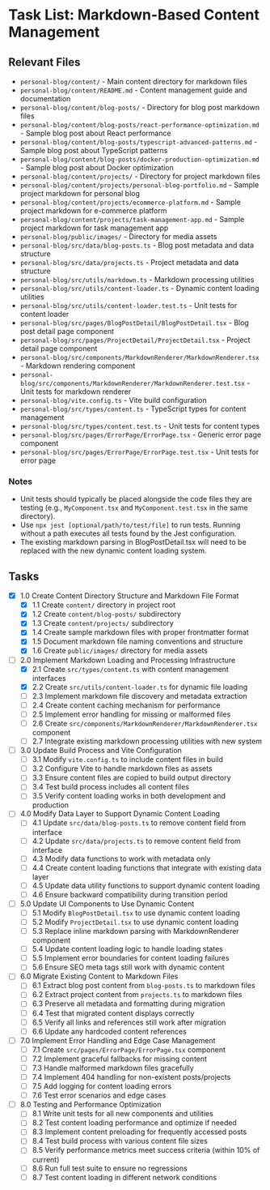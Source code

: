 # Task List: Markdown-Based Content Management

## Relevant Files

- `personal-blog/content/` - Main content directory for markdown files
- `personal-blog/content/README.md` - Content management guide and documentation
- `personal-blog/content/blog-posts/` - Directory for blog post markdown files
- `personal-blog/content/blog-posts/react-performance-optimization.md` - Sample blog post about React performance
- `personal-blog/content/blog-posts/typescript-advanced-patterns.md` - Sample blog post about TypeScript patterns
- `personal-blog/content/blog-posts/docker-production-optimization.md` - Sample blog post about Docker optimization
- `personal-blog/content/projects/` - Directory for project markdown files
- `personal-blog/content/projects/personal-blog-portfolio.md` - Sample project markdown for personal blog
- `personal-blog/content/projects/ecommerce-platform.md` - Sample project markdown for e-commerce platform
- `personal-blog/content/projects/task-management-app.md` - Sample project markdown for task management app
- `personal-blog/public/images/` - Directory for media assets
- `personal-blog/src/data/blog-posts.ts` - Blog post metadata and data structure
- `personal-blog/src/data/projects.ts` - Project metadata and data structure
- `personal-blog/src/utils/markdown.ts` - Markdown processing utilities
- `personal-blog/src/utils/content-loader.ts` - Dynamic content loading utilities
- `personal-blog/src/utils/content-loader.test.ts` - Unit tests for content loader
- `personal-blog/src/pages/BlogPostDetail/BlogPostDetail.tsx` - Blog post detail page component
- `personal-blog/src/pages/ProjectDetail/ProjectDetail.tsx` - Project detail page component
- `personal-blog/src/components/MarkdownRenderer/MarkdownRenderer.tsx` - Markdown rendering component
- `personal-blog/src/components/MarkdownRenderer/MarkdownRenderer.test.tsx` - Unit tests for markdown renderer
- `personal-blog/vite.config.ts` - Vite build configuration
- `personal-blog/src/types/content.ts` - TypeScript types for content management
- `personal-blog/src/types/content.test.ts` - Unit tests for content types
- `personal-blog/src/pages/ErrorPage/ErrorPage.tsx` - Generic error page component
- `personal-blog/src/pages/ErrorPage/ErrorPage.test.tsx` - Unit tests for error page

### Notes

- Unit tests should typically be placed alongside the code files they are testing (e.g., `MyComponent.tsx` and `MyComponent.test.tsx` in the same directory).
- Use `npx jest [optional/path/to/test/file]` to run tests. Running without a path executes all tests found by the Jest configuration.
- The existing markdown parsing in BlogPostDetail.tsx will need to be replaced with the new dynamic content loading system.

## Tasks

- [x] 1.0 Create Content Directory Structure and Markdown File Format
  - [x] 1.1 Create `content/` directory in project root
  - [x] 1.2 Create `content/blog-posts/` subdirectory
  - [x] 1.3 Create `content/projects/` subdirectory
  - [x] 1.4 Create sample markdown files with proper frontmatter format
  - [x] 1.5 Document markdown file naming conventions and structure
  - [x] 1.6 Create `public/images/` directory for media assets

- [ ] 2.0 Implement Markdown Loading and Processing Infrastructure
  - [x] 2.1 Create `src/types/content.ts` with content management interfaces
  - [x] 2.2 Create `src/utils/content-loader.ts` for dynamic file loading
  - [ ] 2.3 Implement markdown file discovery and metadata extraction
  - [ ] 2.4 Create content caching mechanism for performance
  - [ ] 2.5 Implement error handling for missing or malformed files
  - [ ] 2.6 Create `src/components/MarkdownRenderer/MarkdownRenderer.tsx` component
  - [ ] 2.7 Integrate existing markdown processing utilities with new system

- [ ] 3.0 Update Build Process and Vite Configuration
  - [ ] 3.1 Modify `vite.config.ts` to include content files in build
  - [ ] 3.2 Configure Vite to handle markdown files as assets
  - [ ] 3.3 Ensure content files are copied to build output directory
  - [ ] 3.4 Test build process includes all content files
  - [ ] 3.5 Verify content loading works in both development and production

- [ ] 4.0 Modify Data Layer to Support Dynamic Content Loading
  - [ ] 4.1 Update `src/data/blog-posts.ts` to remove content field from interface
  - [ ] 4.2 Update `src/data/projects.ts` to remove content field from interface
  - [ ] 4.3 Modify data functions to work with metadata only
  - [ ] 4.4 Create content loading functions that integrate with existing data layer
  - [ ] 4.5 Update data utility functions to support dynamic content loading
  - [ ] 4.6 Ensure backward compatibility during transition period

- [ ] 5.0 Update UI Components to Use Dynamic Content
  - [ ] 5.1 Modify `BlogPostDetail.tsx` to use dynamic content loading
  - [ ] 5.2 Modify `ProjectDetail.tsx` to use dynamic content loading
  - [ ] 5.3 Replace inline markdown parsing with MarkdownRenderer component
  - [ ] 5.4 Update content loading logic to handle loading states
  - [ ] 5.5 Implement error boundaries for content loading failures
  - [ ] 5.6 Ensure SEO meta tags still work with dynamic content

- [ ] 6.0 Migrate Existing Content to Markdown Files
  - [ ] 6.1 Extract blog post content from `blog-posts.ts` to markdown files
  - [ ] 6.2 Extract project content from `projects.ts` to markdown files
  - [ ] 6.3 Preserve all metadata and formatting during migration
  - [ ] 6.4 Test that migrated content displays correctly
  - [ ] 6.5 Verify all links and references still work after migration
  - [ ] 6.6 Update any hardcoded content references

- [ ] 7.0 Implement Error Handling and Edge Case Management
  - [ ] 7.1 Create `src/pages/ErrorPage/ErrorPage.tsx` component
  - [ ] 7.2 Implement graceful fallbacks for missing content
  - [ ] 7.3 Handle malformed markdown files gracefully
  - [ ] 7.4 Implement 404 handling for non-existent posts/projects
  - [ ] 7.5 Add logging for content loading errors
  - [ ] 7.6 Test error scenarios and edge cases

- [ ] 8.0 Testing and Performance Optimization
  - [ ] 8.1 Write unit tests for all new components and utilities
  - [ ] 8.2 Test content loading performance and optimize if needed
  - [ ] 8.3 Implement content preloading for frequently accessed posts
  - [ ] 8.4 Test build process with various content file sizes
  - [ ] 8.5 Verify performance metrics meet success criteria (within 10% of current)
  - [ ] 8.6 Run full test suite to ensure no regressions
  - [ ] 8.7 Test content loading in different network conditions
